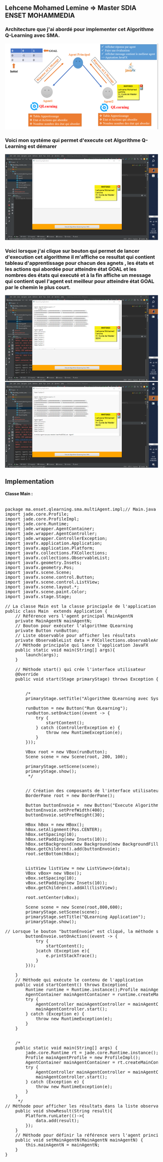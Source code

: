 <h2>Lehcene Mohamed Lemine => Master SDIA ENSET MOHAMMEDIA</h2>
<h3>Architecture que j'ai abordé pour implementer cet Algorithme Q-Learning avec SMA.</h4>
<img src="photo/img05.png">
<h3>Voici mon systéme qui permet d'execute cet Algorithme Q-Learning est démarer</h3>
<img src="photo/img01.png">
<h3>Voici lorsque j'ai clique sur bouton qui permet de lancer d'execution cet algorithme il m'affiche ce resultat qui contient tableau d'apprentissage pour chacun des agnets , les états et les actions qui abordée pour atteindre état GOAL et les nombres des états qui executé et à la fin affiche un message qui contient quel l'agent est meilleur pour atteindre état GOAL par le chemin le plus court.</h3>
<img src="photo/img02.png">
<img src="photo/img03.png">

<h2>Implementation</h2>
<h4>Classe Main :</h4>

<pre>

package ma.enset.qlearning.sma.multiAgent.impl;// Main.java
import jade.core.Profile;
import jade.core.ProfileImpl;
import jade.core.Runtime;
import jade.wrapper.AgentContainer;
import jade.wrapper.AgentController;
import jade.wrapper.ControllerException;
import javafx.application.Application;
import javafx.application.Platform;
import javafx.collections.FXCollections;
import javafx.collections.ObservableList;
import javafx.geometry.Insets;
import javafx.geometry.Pos;
import javafx.scene.Scene;
import javafx.scene.control.Button;
import javafx.scene.control.ListView;
import javafx.scene.layout.*;
import javafx.scene.paint.Color;
import javafx.stage.Stage;

// La classe Main est la classe principale de l'application JavaFX qui lance l'interface utilisateur et gère la communication avec l'agent principal MainAgentN.
public class Main  extends Application {
    // Référence vers l'agent principal MainAgentN
    private MainAgentN mainAgentN;
    // Bouton pour exécuter l'algorithme QLearning
    private Button runButton;
    // Liste observable pour afficher les résultats
    private ObservableList<String> data = FXCollections.observableArrayList();
    // Méthode principale qui lance l'application JavaFX
    public static void main(String[] args){
        launch(args);
    }

    // Méthode start() qui crée l'interface utilisateur
    @Override
    public void start(Stage primaryStage) throws Exception {


        /*
        primaryStage.setTitle("Algorithme QLearning avec Systéme Multi Agents");

        runButton = new Button("Run QLearning");
        runButton.setOnAction((event -> {
            try {
                startContent();
            } catch (ControllerException e) {
                throw new RuntimeException(e);
            }
        }));

        VBox root = new VBox(runButton);
        Scene scene = new Scene(root, 200, 100);

        primaryStage.setScene(scene);
        primaryStage.show();
         */


        // Création des composants de l'interface utilisateur
        BorderPane root = new BorderPane();

        Button buttonEnvoie =  new Button("Execute Algorithme QLearning Avec SMA");
        buttonEnvoie.setPrefWidth(400);
        buttonEnvoie.setPrefHeight(30);

        HBox hBox = new HBox();
        hBox.setAlignment(Pos.CENTER);
        hBox.setSpacing(10);
        hBox.setPadding(new Insets(10));
        hBox.setBackground(new Background(new BackgroundFill(Color.ORANGE,null,null)));
        hBox.getChildren().add(buttonEnvoie);
        root.setBottom(hBox);


        ListView<String> listView = new ListView<>(data);
        VBox vBox= new VBox();
        vBox.setSpacing(10);
        vBox.setPadding(new Insets(10));
        vBox.getChildren().addAll(listView);

        root.setCenter(vBox);

        Scene scene = new Scene(root,800,600);
        primaryStage.setScene(scene);
        primaryStage.setTitle("QLearning Application");
        primaryStage.show();

// Lorsque le bouton "buttonEnvoie" est cliqué, la méthode startContent() est appelée
        buttonEnvoie.setOnAction((event -> {
            try {
                startContent();
            }catch (Exception e){
                e.printStackTrace();
            }
        }));

    }
    // Méthode qui exécute le contenu de l'application
    public void startContent() throws Exception{
        Runtime runtime = Runtime.instance();Profile mainAgentProfile = new ProfileImpl();
        AgentContainer mainAgentContainer = runtime.createMainContainer(mainAgentProfile);
        try {
            AgentController mainAgentController = mainAgentContainer.createNewAgent("MainAgentN",MainAgentN.class.getName(), new Object[]{this});
            mainAgentController.start();
        } catch (Exception e) {
            throw new RuntimeException(e);
        }
    }


    /*
    public static void main(String[] args) {
        jade.core.Runtime rt = jade.core.Runtime.instance();
        Profile mainAgentProfile = new ProfileImpl();
        AgentContainer mainAgentContainer = rt.createMainContainer(mainAgentProfile);
        try {
            AgentController mainAgentController = mainAgentContainer.createNewAgent("MainAgentN",MainAgentN.class.getName(), null);
            mainAgentController.start();
        } catch (Exception e) {
            throw new RuntimeException(e);
        }
    }
     */
// Méthode pour afficher les résultats dans la liste observable "data"
    public void showResult(String result){
        Platform.runLater(()->{
            data.add(result);
        });
    }
    // Méthode pour définir la référence vers l'agent principal MainAgentN
    public void setMainAgentN(MainAgentN mainAgentN) {
        this.mainAgentN = mainAgentN;
    }
}


</pre>